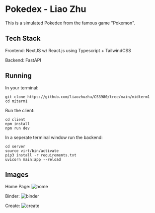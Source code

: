 # Pokedex - Liao Zhu

This is a simulated Pokedex from the famous game "Pokemon".

## Tech Stack

Frontend: NextJS w/ React.js using Typescript + TailwindCSS

Backend: FastAPI

## Running
In your terminal:
```
git clone https://github.com/liaozhuzhu/CS3980/tree/main/midterm1
cd miterm1
```
Run the client:
```
cd client
npm install
npm run dev
```
In a seperate terminal window run the backend:
```
cd server
source virt/bin/activate
pip3 install -r requirements.txt
uvicorn main:app --reload
```

## Images
Home Page:
![home](/client/public/images/home.png)

Binder:
![binder](/client/public/images/binder.png)

Create:
![create](/client/public/images/create.png)